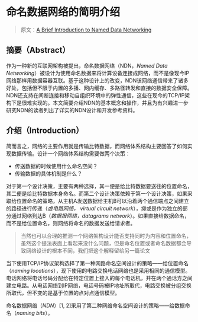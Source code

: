 # 命名数据网络的简明介绍

> 原文：[A Brief Introduction to Named Data Networking](https://github.com/SunnyQjm/ndn-paper-translation/blob/master/original_paper/a_brief_introducation_to_named_data_networking.pdf)

## 摘要（Abstract）

作为一种新的互联网架构被提出，命名数据网络（NDN，*Named Data Networking*）被设计为使用命名数据来将计算设备连接成网络，而不是像现今IP网络那样用数据容器互联。基于这种设计上的改变，NDN该网络通信带来了诸多好处，包括但不限于内置的多播、网内缓存、多路径转发和直接的数据安全保障。NDN还支持在间断连接和移动自组织环境中的弹性通信，这些在现今的TCP/IP架构下是很难实现的。本文简要介绍NDN的基本概念和操作，并且为有兴趣进一步研究NDN的读者列出了详实的NDN设计和开发参考资料。

## 介绍（Introduction）

简而言之，网络的主要作用就是传输比特数据，而网络体系结构主要回答了如何实现数据传输。设计一个网络体系结构需要做两个决策：

- 传送数据的时候使用什么命名空间？
- 传输数据的具体机制是什么？

对于第一个设计决策，主要有两种选择，其一便是给比特数据要送往的位置命名，其二便是给比特数据本身命名。而第二个设计决策依赖于第一个设计决策，如果采取给位置命名的策略，从主机A发送数据给主机B可以沿着两个通信端点之间建立的路径进行传递（*虚电路网络， virtual circuit network*），抑或是作为独立的部分通过网络到达B（*数据报网络，datagrams network*）。如果直接给数据命名，而不是给位置命名，则网络将命名的数据发送给请求者。

> 当然也可以合理的推测一个网络架构设计能否支持同时为内容和位置命名，虽然这个提法表面上看起来没什么问题，但是命名位置或者命名数据都会导致网络设计的根本不同，我们把这个解释留给另一篇论文

当下使用TCP/IP协议架构选择了第一种网路命名空间设计的策略——给位置命名（*naming locations*），现下使用的电路交换电话网络也是采用相同的通信模型。电话网络将电话号码分配给在特定位置上接入的每个电话机，并在两个通话方之间建立电路。从电话网络到IP网络，电话号码被IP地址所取代，电路交换被分组交换所取代，但不变的是基于位置的点对点通信模型。

命名数据网络（*NDN*）[1, 2]采用了第二种网络命名空间设计的策略——给数据命名（*naming bits*）。